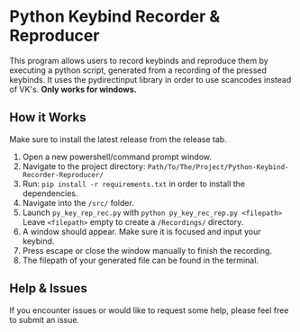# Python Keybind Recorder & Reproducer
This program allows users to record keybinds and reproduce them by executing a python script, generated from a recording of the pressed keybinds. It uses the pydirectinput library in order to use scancodes instead of VK's. **Only works for windows.**
## How it Works
Make sure to install the latest release from the release tab.
1. Open a new powershell/command prompt window.
2. Navigate to the project directory: `Path/To/The/Project/Python-Keybind-Recorder-Reproducer/`
3. Run: `pip install -r requirements.txt` in order to install the dependencies.
4. Navigate into the `/src/` folder.
5. Launch `py_key_rep_rec.py` with `python py_key_rec_rep.py <filepath>` Leave `<filepath>` empty to create a `/Recordings/` directory.
6. A window should appear. Make sure it is focused and input your keybind.
7. Press escape or close the window manually to finish the recording.
8. The filepath of your generated file can be found in the terminal.
## Help & Issues
If you encounter issues or would like to request some help, please feel free to submit an issue.

